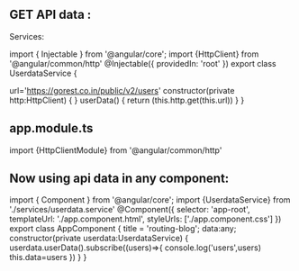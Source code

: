 GET API data :
----------------------------------------------------
Services:

import { Injectable } from '@angular/core';
import {HttpClient} from '@angular/common/http'
@Injectable({
  providedIn: 'root'
})
export class UserdataService {

  url='https://gorest.co.in/public/v2/users'
  constructor(private http:HttpClient) { }
  userData()
  {
    return (this.http.get(this.url))
  }
}


app.module.ts
-----------------------
import {HttpClientModule} from '@angular/common/http'



Now using api data in any component:
---------------------------------------------------------
import { Component } from '@angular/core';
import {UserdataService} from './services/userdata.service'
@Component({
  selector: 'app-root',
  templateUrl: './app.component.html',
  styleUrls: ['./app.component.css']
})
export class AppComponent {
  title = 'routing-blog';
  data:any;
  constructor(private userdata:UserdataService)
  {
    userdata.userData().subscribe((users)=>{
      console.log('users',users)
      this.data=users
    })
  }
}
